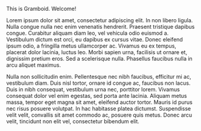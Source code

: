 This is Gramboid. Welcome!

Lorem ipsum dolor sit amet, consectetur adipiscing elit. In non libero ligula. Nulla congue nulla nec enim venenatis hendrerit. Praesent tristique dapibus congue. Curabitur aliquam diam leo, vel vehicula odio euismod a. Vestibulum dictum est orci, eu dapibus ex cursus vitae. Donec eleifend ipsum odio, a fringilla metus ullamcorper ac. Vivamus eu ex tempus, placerat dolor lacinia, luctus leo. Morbi sapien urna, facilisis ut ornare et, dignissim pretium eros. Sed a scelerisque nulla. Phasellus faucibus nulla in arcu aliquet maximus.

Nulla non sollicitudin enim. Pellentesque nec nibh faucibus, efficitur mi ac, vestibulum diam. Duis nisl tortor, ornare id congue ac, faucibus non lacus. Duis in nibh consequat, vestibulum urna nec, porttitor lorem. Vivamus consequat dolor vel enim egestas, sed porta ante lacinia. Aliquam metus massa, tempor eget magna sit amet, eleifend auctor tortor. Mauris id purus nec risus posuere volutpat. In hac habitasse platea dictumst. Suspendisse velit velit, convallis sit amet commodo ac, posuere quis metus. Donec arcu velit, tincidunt non elit vel, consectetur bibendum elit.

